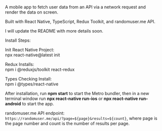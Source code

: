 A mobile app to fetch user data from an API via a network request and render the data on screen.

Built with React Native, TypeScript, Redux Toolkit, and randomuser.me API.

I will update the README with more details soon.

Install Steps:

Init React Native Project:  
npx react-native@latest init <ProjectName>

Redux Installs:  
npm i @reduxjs/toolkit react-redux

Types Checking Install:  
npm i @types/react-native

After installation, run **npm start** to start the Metro bundler, then in a new terminal window run **npx react-native run-ios** or **npx react-native run-android** to start the app.

randomuser.me API endpoint:  
`https://randomuser.me/api/?page=${page}&results=${count}`, where page is the page number and count is the number of results per page.
